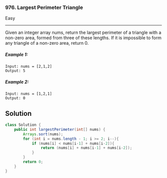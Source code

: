 ### 976. Largest Perimeter Triangle
Easy

------------

Given an integer array nums, return the largest perimeter of a triangle with a non-zero area, formed from three of these lengths. If it is impossible to form any triangle of a non-zero area, return 0.

##### Example 1:

```
Input: nums = [2,1,2]  
Output: 5
```

##### Example 2:

```
Input: nums = [1,2,1]  
Output: 0
```

## Solution
```java
class Solution {
    public int largestPerimeter(int[] nums) {
        Arrays.sort(nums);
        for (int i = nums.length - 1; i >= 2; i--){
            if (nums[i] < nums[i-1] + nums[i-2]){
                return (nums[i] + nums[i-1] + nums[i-2]);
            }
        }
        return 0;
    }
}
```
